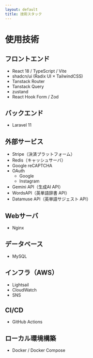 ```yaml
---
layout: default
title: 技術スタック
---
```


# 使用技術

## フロントエンド
- React 18 / TypeScript / Vite
- shadcn/ui (Radix UI × TailwindCSS)
- Tanstack Router
- Tanstack Query
- zustand
- React Hook Form / Zod

## バックエンド
- Laravel 11

## 外部サービス
- Stripe（決済プラットフォーム）
- Redis（キャッシュサーバ）
- Google reCAPTCHA
- OAuth
  - Google
  - Instagram
- Gemini API（生成AI API）
- WordsAPI（英単語辞書 API）
- Datamuse API（英単語サジェスト API）

## Webサーバ
- Nginx

## データベース
- MySQL

## インフラ（AWS）
- Lightsail
- CloudWatch
- SNS

## CI/CD
- GitHub Actions

## ローカル環境構築
- Docker / Docker Compose
